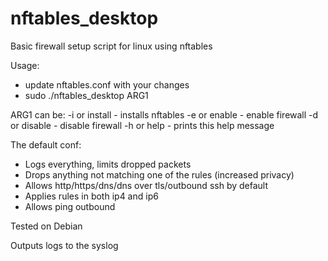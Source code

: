 # nftables_desktop
Basic firewall setup script for linux using nftables

Usage:
- update nftables.conf with your changes
- sudo ./nftables_desktop ARG1

ARG1 can be:
-i or install - installs nftables
-e or enable - enable firewall
-d or disable - disable firewall
-h or help - prints this help message

The default conf:
- Logs everything, limits dropped packets
- Drops anything not matching one of the rules (increased privacy)
- Allows http/https/dns/dns over tls/outbound ssh by default
- Applies rules in both ip4 and ip6
- Allows ping outbound

Tested on Debian            

Outputs logs to the syslog
